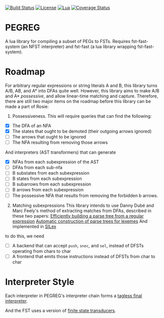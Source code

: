 [![Build Status](https://travis-ci.com/jsalzbergedu/pegreg.svg?branch=master)](https://travis-ci.com/jsalzbergedu/pegreg) 
[![License](http://img.shields.io/badge/Licence-MIT-brightgreen.svg)](LICENSE)
[![Lua](https://img.shields.io/badge/Lua-5.2%2C%205.3%2C%20MoonJIT-blue.svg)]()
[![Coverage Status](https://coveralls.io/repos/github/jsalzbergedu/pegreg/badge.svg?branch=master)](https://coveralls.io/github/jsalzbergedu/pegreg?branch=master)

# PEGREG
A lua library for compiling a subset of PEGs to FSTs.
Requires fst-fast-system (an NFST interpreter) and fst-fast (a lua library wrapping fst-fast-system).

# Roadmap
For arbitrary regular expressions or string literals A and B, this library
turns A/B, AB, and A* into DFAs quite well.
However, this library aims to make A/B and A* _possessive_, and allow
linear-time matching and capture.
Therefore, there are still two major items on the roadmap before this library can
be made a part of Rosie:

1. Possessiveness.
This will require queries that can find the following:
- [X] The DFA of an NFA
- [X] The states that ought to be demoted (their outgoing arrows ignored)
- [ ] The arrows that ought to be ignored
- [ ] The NFA resulting from removing those arrows

And interpreters (AST transformers) that can generate
- [X] NFAs from each subexpression of the AST
- [ ] DFAs from each sub-nfa
- [ ] B substates from each subexpression
- [ ] B states from each subexpression
- [ ] B subarrows from each subexpression
- [ ] B arrows from each subexpression
- [ ] The possessive NFA that results from removing the forbidden b arrows.

2. Matching subexpressions
This library intends to use Danny Dubé and Marc Feely's method of extracting
matches from DFAs, described in these two papers:
[Efficiently building a parse tree from a regular expression](https://www.iro.umontreal.ca/~feeley/papers/DubeFeeleyACTAINFORMATICA00.pdf)
[Automatic construction of parse trees for lexemes](http://www.schemeworkshop.org/2006/14-dube.pdf)
And implemented in [SILex](https://code.call-cc.org/svn/chicken-eggs/release/5/silex/trunk/silex.scm)

to do this, we need

- [ ] A backend that can accept `push`, `snoc`, and `sel`, instead of DFSTs operating from chars to char
- [ ] A frontend that emits those instructions instead of DFSTs from char to char

# Interpreter Style
Each interpreter in PEGREG's interpreter chain forms a [tagless final interpreter](https://www.cs.utexas.edu/~wcook/Drafts/2012/ecoop2012.pdf).

And the FST uses a version of [finite state transducers](https://www.cs.jhu.edu/~jason/405/lectures1-2/sld001.htm).
